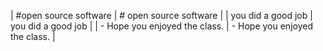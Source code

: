 | #open source software | # open source software |
| you did a good job | you did a good job |
| - Hope you enjoyed the class. | - Hope you enjoyed the class. |
